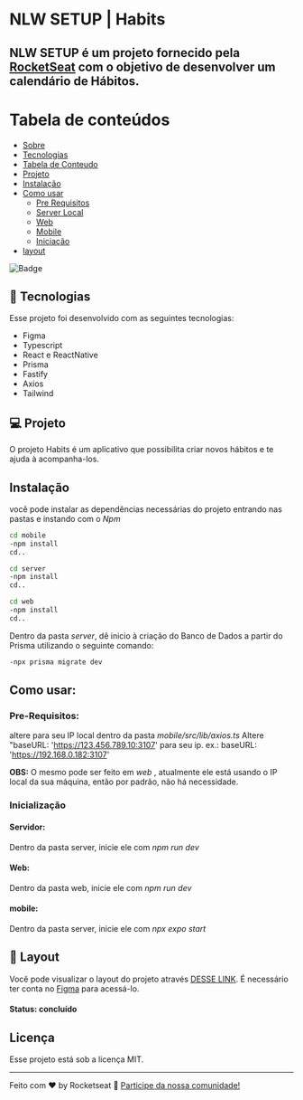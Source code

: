 # NLW SETUP | Habits

## NLW SETUP é um projeto fornecido pela [**RocketSeat**](https://app.rocketseat.com.br) com o objetivo de desenvolver um calendário de Hábitos.

Tabela de conteúdos
=================
   * [Sobre](#tecnologias)
   * [Tecnologias](#tecnologias)
   * [Tabela de Conteudo](#tabela-de-conteudo)
   * [Projeto](#projeto)
   * [Instalação](#instalacao)
   * [Como usar](#como-usar)
      * [Pre Requisitos](#pre-requisitos)
      * [Server Local](#local-server)
      * [Web](#web)
      * [Mobile](#mobile)
      * [Iniciação](#iniciacao)
   * [layout](#layout)


![Badge](https://img.shields.io/static/v1?label=license&message=MIT&color=49AA26&labelColor=000000) 

## 🚀 Tecnologias

Esse projeto foi desenvolvido com as seguintes tecnologias:

- Figma
- Typescript
- React e ReactNative
- Prisma
- Fastify
- Axios
- Tailwind

## 💻 Projeto

O projeto Habits é um aplicativo que possibilita criar novos hábitos e te ajuda à acompanha-los.

## Instalação
você pode instalar as dependências necessárias do projeto entrando nas pastas e instando com o *Npm*
```bash
cd mobile
-npm install
cd..
```
```bash
cd server
-npm install
cd..
```
```bash
cd web
-npm install
cd..
```

Dentro da pasta *server*, dê inicio à criação do Banco de Dados a partir do Prisma utilizando o seguinte comando: 

```bash
-npx prisma migrate dev
```

## Como usar:
### Pre-Requisitos:
  altere para seu IP local dentro da pasta 
   *mobile/src/lib/axios.ts*
    Altere "baseURL: 'https://123.456.789.10:3107' para seu ip.
      ex.: baseURL: 'https://192.168.0.182:3107'


**OBS:** O mesmo pode ser feito em *web* , atualmente ele está usando o IP local da sua máquina, então por padrão, não há necessidade.

### Inicialização
#### Servidor:
 Dentro da pasta server, inicie ele com *npm run dev*

#### Web:
 Dentro da pasta web, inicie ele com *npm run dev*

#### mobile:
 Dentro da pasta server, inicie ele com *npx expo start*


## 🔖 Layout

Você pode visualizar o layout do projeto através [DESSE LINK](https://www.figma.com/file/le2W8NFA9RIl7meUay6lEf/Habits-(i)-(Community)?node-id=6%3A343&t=7Xsv9DSI3ka6A5Fk-0). É necessário ter conta no [Figma](https://figma.com) para acessá-lo.

#### Status: concluído

## Licença

Esse projeto está sob a licença MIT.

---

Feito com ♥ by Rocketseat :wave: [Participe da nossa comunidade!](https://discord.gg/rocketseat)

